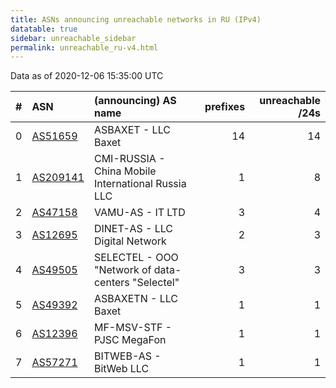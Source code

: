 ```yaml
---
title: ASNs announcing unreachable networks in RU (IPv4)
datatable: true
sidebar: unreachable_sidebar
permalink: unreachable_ru-v4.html
---
```


Data as of 2020-12-06 15:35:00 UTC


<div class="datatable-begin"></div>

|   # | ASN                                      | (announcing) AS name                               |   prefixes |   unreachable /24s |
|----:|:-----------------------------------------|:---------------------------------------------------|-----------:|-------------------:|
|   0 | [AS51659](unreachable_AS51659-v4.html)   | ASBAXET - LLC Baxet                                |         14 |                 14 |
|   1 | [AS209141](unreachable_AS209141-v4.html) | CMI-RUSSIA - China Mobile International Russia LLC |          1 |                  8 |
|   2 | [AS47158](unreachable_AS47158-v4.html)   | VAMU-AS - IT LTD                                   |          3 |                  4 |
|   3 | [AS12695](unreachable_AS12695-v4.html)   | DINET-AS - LLC Digital Network                     |          2 |                  3 |
|   4 | [AS49505](unreachable_AS49505-v4.html)   | SELECTEL - OOO "Network of data-centers "Selectel" |          3 |                  3 |
|   5 | [AS49392](unreachable_AS49392-v4.html)   | ASBAXETN - LLC Baxet                               |          1 |                  1 |
|   6 | [AS12396](unreachable_AS12396-v4.html)   | MF-MSV-STF - PJSC MegaFon                          |          1 |                  1 |
|   7 | [AS57271](unreachable_AS57271-v4.html)   | BITWEB-AS - BitWeb LLC                             |          1 |                  1 |

<div class="datatable-end"></div>
